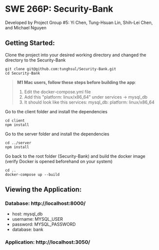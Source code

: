 # SWE 266P: Security-Bank
Developed by Project Group #5: Yi Chen, Tung-Hsuan Lin, Shih-Lei Chen, and Michael Nguyen


## **Getting Started**:

Clone the project into your desired working directory and changed the directory to the Security-Bank
``` 
git clone git@github.com:tunghsul/Security-Bank.git
cd Security-Bank
```
> **M1 Mac users, follow these steps before building the app**:
> 1) Edit the docker-compose.yml file 
> 2) Add this "platform: linux/x86_64" under services -> mysql_db
> 3) It should look like this services: mysql_db: platform: linux/x86_64


Go to the client folder and install the dependencies
```
cd client
npm install
```

Go to the server folder and install the dependencies
```
cd ../server
npm install
```

Go back to the root folder (Security-Bank) and build the docker image (verify Docker is opened beforehand on your system)
```
cd ..
docker-compose up --build
```

## **Viewing the Application**:

### Database: http://localhost:8000/

* host: mysql_db
* username: MYSQL_USER
* password: MYSQL_PASSWORD
* database: bank

### Application: http://localhost:3050/
